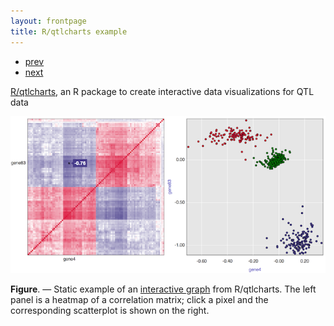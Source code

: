 ```yaml
---
layout: frontpage
title: R/qtlcharts example
---
```


<div class="navbar">
  <div class="navbar-inner">
      <ul class="nav">
          <li><a href="rqtlexper_fig1.html">prev</a></li>
          <li><a href="rqtlexper_fig2.html">next</a></li>
      </ul>
  </div>
</div>

[R/qtlcharts](http://kbroman.org/qtlcharts), an R package to create
interactive data visualizations for QTL data

[![R/qtlcharts example](../../assets/bigpubpics/iplotCorr.png)](http://kbroman.org/qtlcharts/example/iplotCorr.html)

**Figure**. &mdash; Static example of an [interactive graph](http://kbroman.org/qtlcharts/example/iplotCorr.html)
from R/qtlcharts. The left panel is a heatmap of a correlation
matrix; click a pixel and the corresponding scatterplot is shown on
the right.
